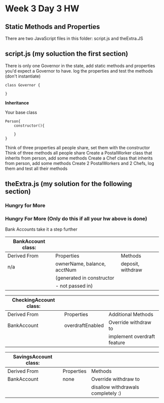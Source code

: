 # Week 3 Day 3 HW
## Static Methods and Properties

There are two JavaScript files in this folder: script.js and theExtra.JS 

## script.js (my soluction the first section)

There is only one Governor in the state, add static methods and properties you'd expect a Governor to have.
log the properties and test the methods (don't instantiate)
```
class Governor {

}
```

**Inheritance**

Your base class
```
Person{
    constructor(){

    }
}
```
Think of three properties all people share, set them with the constructor
Think of three methods all people share
Create a PostalWorker class that inherits from person, add some methods
Create a Chef class that inherits from person, add some methods
Create 2 PostalWorkers and 2 Chefs, log them and test all their methods


## theExtra.js (my solution for the following section)
### Hungry for More 

### Hungry For More (Only do this if all your hw above is done)

Bank Accounts take it a step further

|**BankAccount class**: | | |
|----------|----------|--------------|
| Derived From	| Properties |Methods |
| n/a | ownerName, balance, acctNum | deposit, withdraw |
| | (generated in constructor | |
| | - not passed in) | |

| **CheckingAccount class:**  | |  |
|----------|----------|--------------|
| Derived From	| Properties | Additional Methods |
| BankAccount | overdraftEnabled  | Override withdraw to |
| | | implement overdraft feature |


| **SavingsAccount class:**   | | |
|-------------|--------|----- |
| Derived From | Properties | Methods |
| BankAccount |  none | Override withdraw to |
| | | disallow withdrawals completely :)  |

